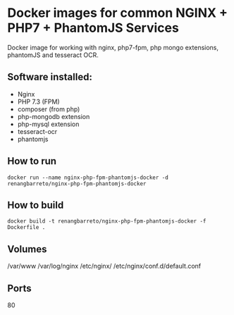# Docker images for common NGINX + PHP7 + PhantomJS Services

Docker image for working with nginx, php7-fpm, php mongo extensions, phantomJS and tesseract OCR.

## Software installed:
- Nginx
- PHP 7.3 (FPM)
- composer (from php)
- php-mongodb extension
- php-mysql extension
- tesseract-ocr
- phantomjs

## How to run
``` docker run --name nginx-php-fpm-phantomjs-docker -d renangbarreto/nginx-php-fpm-phantomjs-docker ```

## How to build
``` docker build -t renangbarreto/nginx-php-fpm-phantomjs-docker -f Dockerfile . ```

## Volumes

/var/www
/var/log/nginx
/etc/nginx/
/etc/nginx/conf.d/default.conf

## Ports

80